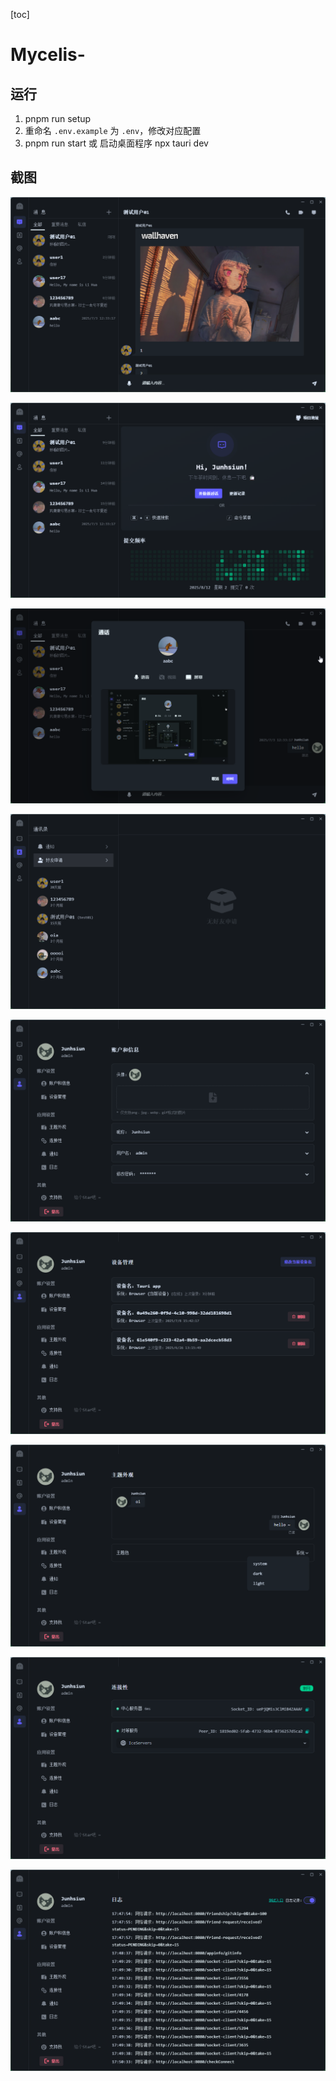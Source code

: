 [toc]

# Mycelis-

## 运行

1. pnpm run setup
2. 重命名 `.env.example` 为 `.env`，修改对应配置
3. pnpm run start 或 启动桌面程序 npx tauri dev

## 截图

![img (1)](./assets/img%20(1).png)

![img (2)](./assets/img%20(2).png)

![img (3)](./assets/img%20(3).png)

![img (4)](./assets/img%20(4).png)

![img (5)](./assets/img%20(5).png)

![img (6)](./assets/img%20(6).png)

![img (7)](./assets/img%20(7).png)

![img (8)](./assets/img%20(8).png)

![img (9)](./assets/img%20(9).png)







